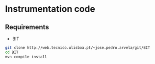 # Instrumentation code

## Requirements

* BIT

```bash
git clone http://web.tecnico.ulisboa.pt/~jose.pedro.arvela/git/BIT
cd BIT
mvn compile install
```
